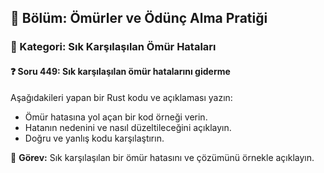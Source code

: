 ## 📘 Bölüm: Ömürler ve Ödünç Alma Pratiği  
### 🔹 Kategori: Sık Karşılaşılan Ömür Hataları  
#### ❓ Soru 449: Sık karşılaşılan ömür hatalarını giderme

Aşağıdakileri yapan bir Rust kodu ve açıklaması yazın:

- Ömür hatasına yol açan bir kod örneği verin.
- Hatanın nedenini ve nasıl düzeltileceğini açıklayın.
- Doğru ve yanlış kodu karşılaştırın.

🔧 **Görev:** Sık karşılaşılan bir ömür hatasını ve çözümünü örnekle açıklayın.
